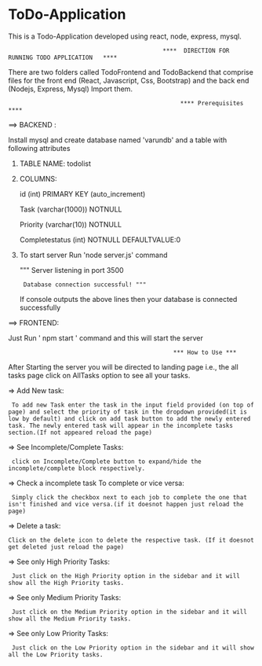 # ToDo-Application
This is a Todo-Application developed using react, node, express, mysql.

                                                ****  DIRECTION FOR RUNNING TODO APPLICATION   ****
There are two folders called TodoFrontend and TodoBackend that comprise files for the front end (React, Javascript, Css, Bootstrap) and the back end (Nodejs, Express, Mysql) Import them.

                                                     **** Prerequisites ****
==> BACKEND :

Install mysql and create database named 'varundb' and a table with following attributes

1.  TABLE NAME:  todolist

2.  COLUMNS:

     id (int) PRIMARY KEY (auto_increment)
     
     Task (varchar(1000)) NOTNULL 
    
     Priority (varchar(10)) NOTNULL
     
     Completestatus (int)   NOTNULL DEFAULTVALUE:0

3.  To start server Run 'node server.js' command  

      """ Server listening in port 3500
         
         Database connection successful! """
    
    If console outputs the above lines then your database is connected successfully

==> FRONTEND:

Just Run ' npm start ' command and this will start the server

                                                   *** How to Use ***

After Starting the server you will be directed to landing page i.e., the all tasks page click on AllTasks option to see all your tasks.

=> Add New task:
     
     To add new Task enter the task in the input field provided (on top of page) and select the priority of task in the dropdown provided(it is low by default) and click on add task button to add the newly entered task. The newly entered task will appear in the incomplete tasks section.(If not appeared reload the page)

=> See Incomplete/Complete Tasks:
     
     click on Incomplete/Complete button to expand/hide the incomplete/complete block respectively.

=> Check a incomplete task To complete or vice versa:
     
     Simply click the checkbox next to each job to complete the one that isn't finished and vice versa.(if it doesnot happen just reload the page)

=> Delete a task:

    Click on the delete icon to delete the respective task. (If it doesnot get deleted just reload the page)

=> See only High Priority Tasks:
     
     Just click on the High Priority option in the sidebar and it will show all the High Priority tasks.

=> See only Medium Priority Tasks:
     
     Just click on the Medium Priority option in the sidebar and it will show all the Medium Priority tasks.

=> See only Low Priority Tasks:
     
     Just click on the Low Priority option in the sidebar and it will show all the Low Priority tasks.
